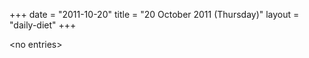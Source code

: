 +++
date = "2011-10-20"
title = "20 October 2011 (Thursday)"
layout = "daily-diet"
+++

\<no entries\>
